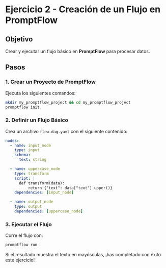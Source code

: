 # Ejercicio 2 - Creación de un Flujo en PromptFlow

## Objetivo
Crear y ejecutar un flujo básico en **PromptFlow** para procesar datos.

## Pasos

### 1. Crear un Proyecto de PromptFlow
Ejecuta los siguientes comandos:
```bash
mkdir my_promptflow_project && cd my_promptflow_project
promptflow init
```

### 2. Definir un Flujo Básico
Crea un archivo `flow.dag.yaml` con el siguiente contenido:
```yaml
nodes:
  - name: input_node
    type: input
    schema:
      text: string

  - name: uppercase_node
    type: transform
    script: |
      def transform(data):
          return {"text": data["text"].upper()}
    dependencies: [input_node]

  - name: output_node
    type: output
    dependencies: [uppercase_node]
```

### 3. Ejecutar el Flujo
Corre el flujo con:
```bash
promptflow run
```

Si el resultado muestra el texto en mayúsculas, ¡has completado con éxito este ejercicio!
